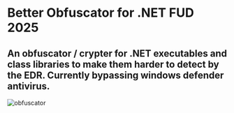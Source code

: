 # Better Obfuscator for .NET FUD 2025
An obfuscator / crypter for .NET executables and class libraries to make them harder to detect by the EDR. Currently bypassing windows defender antivirus.
-----
![obfuscator](https://github.com/user-attachments/assets/dfe4153d-ccfc-4e26-ac7f-49ecc93c2f9c)
